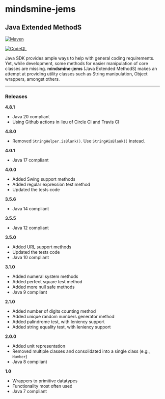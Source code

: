 # mindsmine-jems #

## Java Extended MethodS ##

[![Maven](https://github.com/github/docs/actions/workflows/maven.yml/badge.svg)](https://github.com/mindsmine/mindsmine-jems/actions/workflows/maven.yml)

[![CodeQL](https://github.com/github/docs/actions/workflows/codeql-analysis.yml/badge.svg)](https://github.com/mindsmine/mindsmine-jems/actions/workflows/codeql-analysis.yml)


Java SDK provides ample ways to help with general coding requirements. Yet, while development, some methods for easier
manipulation of core classes are missing. **mindsmine-jems** (Java Extended MethodS) makes an attempt at providing
utility classes such as String manipulation, Object wrappers, amongst others.

---

### Releases ###

**4.8.1**
* Java 20 compliant
* Using Github actions in lieu of Circle CI and Travis CI

**4.8.0**
* Removed `StringHelper.isBlank()`. Use `String#isBlank()` instead.

**4.0.1**
* Java 17 compliant

**4.0.0**
* Added Swing support methods
* Added regular expression test method
* Updated the tests code

**3.5.6**
* Java 14 compliant

**3.5.5**
* Java 12 compliant

**3.5.0**
* Added URL support methods
* Updated the tests code
* Java 10 compliant

**3.1.0**
* Added numeral system methods
* Added perfect square test method
* Added more null safe methods
* Java 9 compliant

**2.1.0**
* Added number of digits counting method
* Added unique random numbers generator method
* Added palindrome test, with leniency support
* Added string equality test, with leniency support

**2.0.0**
* Added unit representation
* Removed multiple classes and consolidated into a single class (e.g., `Number`)
* Java 8 compliant

**1.0**
* Wrappers to primitive datatypes
* Functionality most often used
* Java 7 compliant